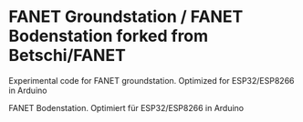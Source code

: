 # FANET Groundstation / FANET Bodenstation  forked from Betschi/FANET

Experimental code for FANET groundstation. Optimized for ESP32/ESP8266 in Arduino

FANET Bodenstation. Optimiert für ESP32/ESP8266 in Arduino

